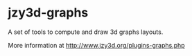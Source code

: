 jzy3d-graphs
============

A set of tools to compute and draw 3d graphs layouts.

More information at http://www.jzy3d.org/plugins-graphs.php 
